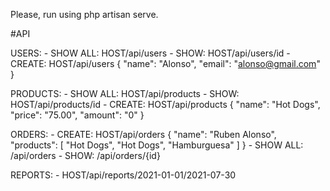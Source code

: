 Please, run using php artisan serve.

#API

USERS: 
    - SHOW ALL: HOST/api/users
    - SHOW: HOST/api/users/id
    - CREATE: HOST/api/users
        {
            "name": "Alonso",
            "email": "alonso@gmail.com"
        }

PRODUCTS:
    - SHOW ALL: HOST/api/products
    - SHOW: HOST/api/products/id
    - CREATE: HOST/api/products
        {
            "name": "Hot Dogs",
            "price": "75.00",
            "amount": "0"
        }

ORDERS:
    - CREATE: HOST/api/orders
        {
           "name": "Ruben Alonso",
            "products": [
                "Hot Dogs",
                "Hot Dogs",
                "Hamburguesa"
            ]
        }
    - SHOW ALL: /api/orders
    - SHOW: /api/orders/{id}

REPORTS:
    - HOST/api/reports/2021-01-01/2021-07-30